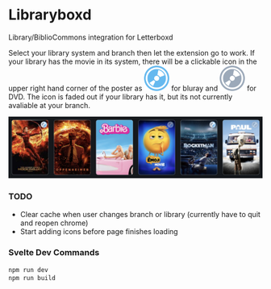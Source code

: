 # Libraryboxd
Library/BiblioCommons integration for Letterboxd

Select your library system and branch then let the extension go to work. If your library has the movie in its system, there will be a clickable icon in the upper right hand corner of the poster as <img style="width: 50px; height: 50px" src="static/blu-ray.svg"> for bluray and <img style="width: 50px; height: 50px" src="static/dvd.svg"> for DVD. The icon is faded out if your library has it, but its not currently avaliable at your branch.

![Example View of Extension](example-view.png)

### TODO
 * Clear cache when user changes branch or library (currently have to quit and reopen chrome)
 * Start adding icons before page finishes loading

### Svelte Dev Commands 
```
npm run dev
npm run build
```